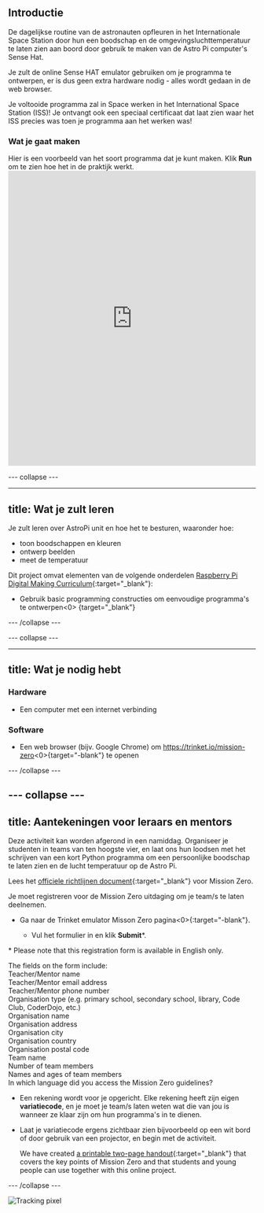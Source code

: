 ## Introductie

De dagelijkse routine van de astronauten opfleuren in het Internationale Space Station door hun een boodschap en de omgevingsluchttemperatuur te laten zien aan boord door gebruik te maken van de Astro Pi computer's Sense Hat.

Je zult de online Sense HAT emulator gebruiken om je programma te ontwerpen, er is dus geen extra hardware nodig - alles wordt gedaan in de web browser.

Je voltooide programma zal in Space werken in het International Space Station (ISS)! Je ontvangt ook een speciaal certificaat dat laat zien waar het ISS precies was toen je programma aan het werken was!

### Wat je gaat maken

Hier is een voorbeeld van het soort programma dat je kunt maken. Klik **Run** om te zien hoe het in de praktijk werkt. <iframe src="https://trinket.io/embed/python/069f6138f7?outputOnly=true&start=result" width="100%" height="600" frameborder="0" marginwidth="0" marginheight="0" allowfullscreen mark="crwd-mark"></iframe> 

\--- collapse \---

* * *

## title: Wat je zult leren

Je zult leren over AstroPi unit en hoe het te besturen, waaronder hoe:

+ toon boodschappen en kleuren
+ ontwerp beelden
+ meet de temperatuur

Dit project omvat elementen van de volgende onderdelen [Raspberry Pi Digital Making Curriculum](http://rpf.io/curriculum){:target="_blank"}:

+ Gebruik basic programming constructies om eenvoudige programma's te ontwerpen<0> {target="_blank"}</li> </ul> 
    
    \--- /collapse \---
    
    \--- collapse \---
    
    * * *
    
    ## title: Wat je nodig hebt
    
    ### Hardware
    
    + Een computer met een internet verbinding
    
    ### Software
    
    + Een web browser (bijv. Google Chrome) om https://trinket.io/mission-zero<0>{target="-blank"} te openen</li> </ul> 
        
        \--- /collapse \---
        
        ## \--- collapse \---
        
        ## title: Aantekeningen voor leraars en mentors
        
        Deze activiteit kan worden afgerond in een namiddag. Organiseer je studenten in teams van ten hoogste vier, en laat ons hun loodsen met het schrijven van een kort Python programma om een persoonlijke boodschap te laten zien en de lucht temperatuur op de Astro Pi.
        
        Lees het [officiele richtlijnen document](https://astro-pi.org/wp-content/uploads/2018/09/Astro_Pi_Mission_Zero_Guidelines_2018_19_V12_pages.pdf){:target="_blank"} voor Mission Zero.
        
        Je moet registreren voor de Mission Zero uitdaging om je team/s te laten deelnemen.
        
        + Ga naar de Trinket emulator Misson Zero pagina<0>{:target="-blank"}.</p></li> 
            
            + Vul het formulier in en klik **Submit**\*.</ul> 
            
            \* Please note that this registration form is available in English only.
            
            The fields on the form include:  
            Teacher/Mentor name  
            Teacher/Mentor email address  
            Teacher/Mentor phone number  
            Organisation type (e.g. primary school, secondary school, library, Code Club, CoderDojo, etc.)  
            Organisation name  
            Organisation address  
            Organisation city  
            Organisation country  
            Organisation postal code  
            Team name  
            Number of team members  
            Names and ages of team members  
            In which language did you access the Mission Zero guidelines?
            
            + Een rekening wordt voor je opgericht. Elke rekening heeft zijn eigen **variatiecode**, en je moet je team/s laten weten wat die van jou is wanneer ze klaar zijn om hun programma's in te dienen.
            
            + Laat je variatiecode ergens zichtbaar zien bijvoorbeeld op een wit bord of door gebruik van een projector, en begin met de activiteit.
                
                We have created [a printable two-page handout](https://astro-pi.org/astro_pi_mission_zero_project_print_out_v10_print/){:target="_blank"} that covers the key points of Mission Zero and that students and young people can use together with this online project.
            
            \--- /collapse \---
            
            ![Tracking pixel](https://code.org/api/hour/begin_raspberrypi_astropi.png)